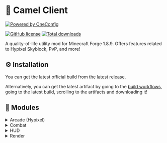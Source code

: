 # :camel: Camel Client

[![Powered by OneConfig](https://polyfrost.org/media/branding/badges/badge_3.svg)](https://polyfrost.org/projects/oneconfig/)

[![GitHub license](https://img.shields.io/github/license/ghluka/CamelClient)](https://img.shields.io/github/license/ghluka/CamelClient)
[![Total downloads](https://img.shields.io/github/downloads/ghluka/CamelClient/total)](https://github.com/ghluka/CamelClient/releases/latest)

A quality-of-life utility mod for Minecraft Forge 1.8.9.
Offers features related to Hypixel Skyblock, PvP, and more!

## :gear: Installation

You can get the latest official build from the [latest release](https://github.com/ghluka/CamelClient/releases/latest).

Alternatively, you can get the latest artifact by going to the [build workflows](https://github.com/ghluka/CamelClient/actions/workflows/build.yml), going to the latest build, scrolling to the artifacts and downloading it!

## :scroll: Modules
<details>
    <summary>Arcade (Hypixel)</summary>

- High Ground Fences
- Jigsaw Rush Triggerbot
- No Blizzard
</details>

<details>
    <summary>Combat</summary>

- Reach
- Velocity
</details>

<details>
    <summary>HUD</summary>

- Modules List
- Target HUD
</details>

<details>
    <summary>Render</summary>

- Chams
</details>